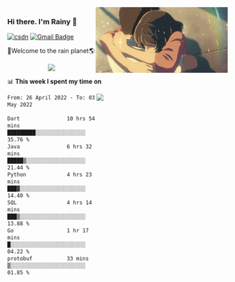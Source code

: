 <img  align='right' height="150" src="https://github.com/LikeRainDay/LikeRainDay/blob/master/pic/img_rain_1.gif?raw=true">



### Hi there. I'm Rainy :lemon:

[![csdn](https://img.shields.io/badge/-csdn-c14438?style=flat-square&logo=c&logoColor=white)](https://blog.csdn.net/qq_15807167)
[![Gmail Badge](https://img.shields.io/badge/-gmail-c14438?style=flat-square&logo=Gmail&logoColor=white&link=mailto:houshuai0816@gmail.com)](mailto:houshuai0816@gmail.com)

🚀Welcome to the rain planet🌎

<center>
<img align='center'  src="https://source.unsplash.com/random/1200x600">
</center>

📊 **This week I spent my time on**

<img align='right'   width="300" src="https://github-readme-stats.vercel.app/api?username=LikeRainDay&show_icons=true&title_color=fff&icon_color=79ff97&text_color=9f9f9f&bg_color=151515">

<!--START_SECTION:waka-->

```text
From: 26 April 2022 - To: 03 May 2022

Dart               10 hrs 54 mins  █████████░░░░░░░░░░░░░░░░   35.76 %
Java               6 hrs 32 mins   █████▒░░░░░░░░░░░░░░░░░░░   21.44 %
Python             4 hrs 23 mins   ███▓░░░░░░░░░░░░░░░░░░░░░   14.40 %
SQL                4 hrs 14 mins   ███▒░░░░░░░░░░░░░░░░░░░░░   13.88 %
Go                 1 hr 17 mins    █░░░░░░░░░░░░░░░░░░░░░░░░   04.22 %
protobuf           33 mins         ▒░░░░░░░░░░░░░░░░░░░░░░░░   01.85 %
```

<!--END_SECTION:waka-->
